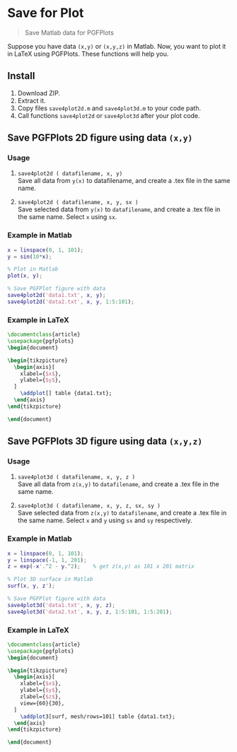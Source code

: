 # Save for Plot

> Save Matlab data for PGFPlots

Suppose you have data `(x,y)` or `(x,y,z)` in Matlab. Now, you want to plot it in LaTeX using PGFPlots. These functions will help you.

## Install

1. Download ZIP.
2. Extract it.
3. Copy files `save4plot2d.m` and `save4plot3d.m` to your code path.
4. Call functions `save4plot2d` or `save4plot3d` after your plot code.

## Save PGFPlots 2D figure using data `(x,y)`

### Usage

1. `save4plot2d ( datafilename, x, y)`  
    Save all data from `y(x)` to datafilename,
    and create a .tex file in the same name.

2. `save4plot2d ( datafilename, x, y, sx )`  
    Save selected data from `y(x)` to `datafilename`,
    and create a .tex file in the same name.
    Select `x` using `sx`.

### Example in Matlab

~~~~matlab
x = linspace(0, 1, 101);
y = sin(10*x);

% Plot in Matlab
plot(x, y);

% Save PGFPlot figure with data
save4plot2d('data1.txt', x, y);
save4plot2d('data2.txt', x, y, 1:5:101);
~~~~

### Example in LaTeX

~~~~latex
\documentclass{article}
\usepackage{pgfplots}
\begin{document}

\begin{tikzpicture}
  \begin{axis}[
    xlabel={$x$},
    ylabel={$y$},
  ]
    \addplot[] table {data1.txt};
  \end{axis}
\end{tikzpicture}

\end{document}
~~~~

## Save PGFPlots 3D figure using data `(x,y,z)`

### Usage

1. `save4plot3d ( datafilename, x, y, z )`  
    Save all data from `z(x,y)` to `datafilename`,
    and create a .tex file in the same name.
    
2. `save4plot3d ( datafilename, x, y, z, sx, sy )`  
    Save selected data from `z(x,y)` to `datafilename`,
    and create a .tex file in the same name.
    Select `x` and `y` using `sx` and `sy` respectively.

### Example in Matlab

~~~~matlab
x = linspace(0, 1, 101);
y = linspace(-1, 1, 201);
z = exp(-x'.^2 - y.^2);    % get z(x,y) as 101 x 201 matrix

% Plot 3D surface in Matlab
surf(x, y, z');

% Save PGFPlot figure with data
save4plot3d('data1.txt', x, y, z);
save4plot3d('data2.txt', x, y, z, 1:5:101, 1:5:201);
~~~~

### Example in LaTeX

~~~~latex
\documentclass{article}
\usepackage{pgfplots}
\begin{document}

\begin{tikzpicture}
  \begin{axis}[
    xlabel={$x$},
    ylabel={$y$},
    zlabel={$z$},
    view={60}{30},
  ]
    \addplot3[surf, mesh/rows=101] table {data1.txt};
  \end{axis}
\end{tikzpicture}

\end{document}
~~~~
